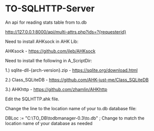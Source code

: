 # TO-SQLHTTP-Server
An api for reading stats table from to.db

http://127.0.0.1:8000/api/multi-attrs.php?ids=?{requesterid}

Need to install AHKsock in AHK Lib:
  
  AHKsock - https://github.com/jleb/AHKsock


Need to install the following in A_ScriptDir:
 
 1.) sqlite-dll-{arch-version}.zip - https://sqlite.org/download.html
 
 2.) Class_SQLiteDB - https://github.com/AHK-just-me/Class_SQLiteDB
 
 3.) AHKhttp - https://github.com/zhamlin/AHKhttp


Edit the SQLHTTP.ahk file.

  Change the line to the location name of your to.db database file:

DBLoc := "C:\TO_DB\todbmanager-0.3\to.db" ; Change to match the location name of your database as needed
